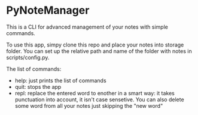 # PyNoteManager
This is a CLI for advanced management of your notes with simple commands.

To use this app, simpy clone this repo and place your notes into storage folder. You can set up the relative path and name of the folder with notes in scripts/config.py.

The list of commands:
- help: just prints the list of commands
- quit: stops the app
- repl: replace the entered word to enother in a smart way: it takes punctuation into account, it isn't case sensetive. You can also delete some word from all your notes just skipping the "new word"
